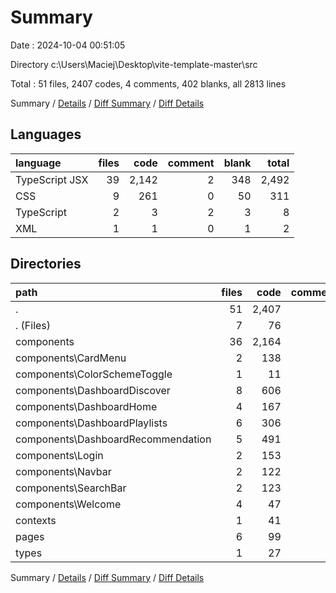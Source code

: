 # Summary

Date : 2024-10-04 00:51:05

Directory c:\\Users\\Maciej\\Desktop\\vite-template-master\\src

Total : 51 files,  2407 codes, 4 comments, 402 blanks, all 2813 lines

Summary / [Details](details.md) / [Diff Summary](diff.md) / [Diff Details](diff-details.md)

## Languages
| language | files | code | comment | blank | total |
| :--- | ---: | ---: | ---: | ---: | ---: |
| TypeScript JSX | 39 | 2,142 | 2 | 348 | 2,492 |
| CSS | 9 | 261 | 0 | 50 | 311 |
| TypeScript | 2 | 3 | 2 | 3 | 8 |
| XML | 1 | 1 | 0 | 1 | 2 |

## Directories
| path | files | code | comment | blank | total |
| :--- | ---: | ---: | ---: | ---: | ---: |
| . | 51 | 2,407 | 4 | 402 | 2,813 |
| . (Files) | 7 | 76 | 2 | 14 | 92 |
| components | 36 | 2,164 | 2 | 349 | 2,515 |
| components\\CardMenu | 2 | 138 | 0 | 27 | 165 |
| components\\ColorSchemeToggle | 1 | 11 | 0 | 3 | 14 |
| components\\DashboardDiscover | 8 | 606 | 0 | 82 | 688 |
| components\\DashboardHome | 4 | 167 | 0 | 27 | 194 |
| components\\DashboardPlaylists | 6 | 306 | 0 | 59 | 365 |
| components\\DashboardRecommendation | 5 | 491 | 0 | 72 | 563 |
| components\\Login | 2 | 153 | 0 | 33 | 186 |
| components\\Navbar | 2 | 122 | 2 | 17 | 141 |
| components\\SearchBar | 2 | 123 | 0 | 20 | 143 |
| components\\Welcome | 4 | 47 | 0 | 9 | 56 |
| contexts | 1 | 41 | 0 | 8 | 49 |
| pages | 6 | 99 | 0 | 22 | 121 |
| types | 1 | 27 | 0 | 9 | 36 |

Summary / [Details](details.md) / [Diff Summary](diff.md) / [Diff Details](diff-details.md)